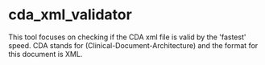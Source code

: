 # cda_xml_validator
This tool focuses on checking if the CDA xml file is valid by the 'fastest' speed.
CDA stands for (Clinical-Document-Architecture) and the format for this document is XML. 
